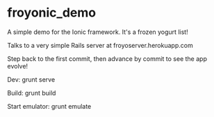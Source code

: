 froyonic_demo
=============

A simple demo for the Ionic framework. It's a frozen yogurt list!

Talks to a very simple Rails server at froyoserver.herokuapp.com

Step back to the first commit, then advance by commit to see the app evolve!

Dev:
grunt serve

Build:
grunt build

Start emulator:
grunt emulate
